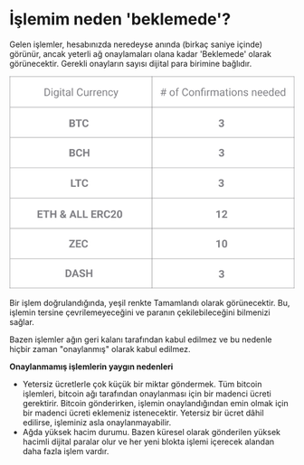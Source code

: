 # İşlemim neden 'beklemede'?

Gelen işlemler, hesabınızda neredeyse anında (birkaç saniye içinde) görünür, ancak yeterli ağ onaylamaları olana kadar 'Beklemede' olarak görünecektir. Gerekli onayların sayısı dijital para birimine bağlıdır.

![](../images/network_confirmations-l.png)

Bir işlem doğrulandığında, yeşil renkte Tamamlandı olarak görünecektir. Bu, işlemin tersine çevrilemeyeceğini ve paranın çekilebileceğini bilmenizi sağlar.

Bazen işlemler ağın geri kalanı tarafından kabul edilmez ve bu nedenle hiçbir zaman "onaylanmış" olarak kabul edilmez.

**Onaylanmamış işlemlerin yaygın nedenleri**

- Yetersiz ücretlerle çok küçük bir miktar göndermek. Tüm bitcoin işlemleri, bitcoin ağı tarafından onaylanması için bir madenci ücreti gerektirir. Bitcoin gönderirken, işlemin onaylandığından emin olmak için bir madenci ücreti eklemeniz istenecektir. Yetersiz bir ücret dâhil edilirse, işleminiz asla onaylanmayabilir.
- Ağda yüksek hacim durumu. Bazen küresel olarak gönderilen yüksek hacimli dijital paralar olur ve her yeni blokta işlemi içerecek alandan daha fazla işlem vardır.


